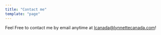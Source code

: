 ```yaml
---
title: "Contact me"
template: "page"
---
```


Feel Free to contact me by email anytime at lcanada@lynnettecanada.com!
